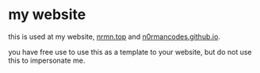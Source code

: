 # my website
this is used at my website, [nrmn.top](https://www.nrmn.top/) and [n0rmancodes.github.io](https://n0rmancodes.github.io/). 

you have free use to use this as a template to your website, but do not use this to impersonate me.